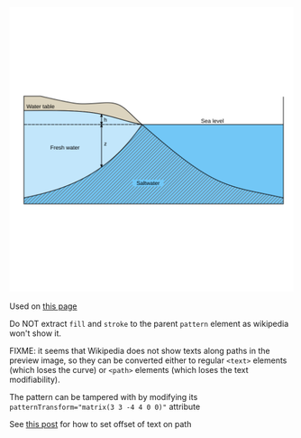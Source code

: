 ![The vector graphic](3-optimized.svg)

Used on [this page](https://en.wikipedia.org/wiki/Saltwater_intrusion)

Do NOT extract `fill` and `stroke` to the parent `pattern` element as wikipedia won't show it.  

FIXME: it seems that Wikipedia does not show texts along paths in the preview image, so they can be 
converted either to regular `<text>` elements (which loses the curve) or `<path>` elements (which loses
the text modifiability).

The pattern can be tampered with by modifying its `patternTransform="matrix(3 3 -4 4 0 0)"` attribute

See [this post](https://graphicdesign.stackexchange.com/q/60536) for how to set offset of text on path
